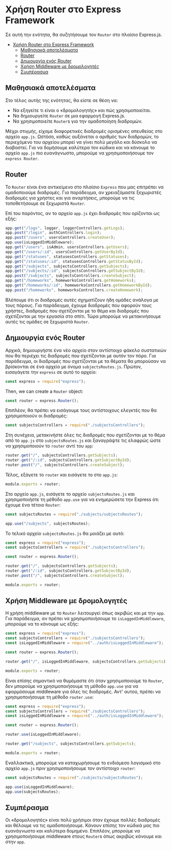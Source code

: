 # Χρήση Router στο Express Framework

Σε αυτή την ενότητα, θα συζητήσουμε τον `Router` στο πλαίσιο Express.js.


- [Χρήση Router στο Express Framework](#Χρήση-Router-στο-Express-Framework)
  - [Μαθησιακά αποτελέσματα](#Μαθησιακά-αποτελέσματα)
  - [Router](#router)
  - [Δημιουργία ενός Router](#Δημιουργία-ενός-Router)
  - [Χρήση Middleware με δρομολογητές](#Χρήση-Middleware-με-δρομολογητές)
  - [Συμπέρασμα](#Συμπέρασμα)

## Μαθησιακά αποτελέσματα

Στο τέλος αυτής της ενότητας, θα είστε σε θέση να:

- Να εξηγείτε τι είναι ο «δρομολογητής» και πώς χρησιμοποιείται.
- Να δημιουργείτε `Router` σε μια εφαρμογή Express.js.
- Να χρησιμοποιείτε `Router`s για την ομαδοποίηση διαδρομών.

Μέχρι στιγμής, είχαμε διαφορετικές διαδρομές ορισμένες απευθείας στο αρχείο `app.js`. Ωστόσο, καθώς αυξάνεται ο αριθμός των διαδρομών, το περιεχόμενο του αρχείου μπορεί να γίνει πολύ μεγάλο και δύσκολο να διαβαστεί. Για να δομήσουμε καλύτερα τον κώδικα και να κάνουμε το αρχείο `app.js` πιο ευανάγνωστο, μπορούμε να χρησιμοποιήσουμε τον `express Router`.

## Router

Το `Router` είναι ένα αντικείμενο στο πλαίσιο `Express` που μας επιτρέπει να ομαδοποιούμε διαδρομές. Για παράδειγμα, αν χρειαζόμαστε ξεχωριστές διαδρομές για χρήστες και για αναρτήσεις, μπορούμε να τις τοποθετήσουμε σε ξεχωριστά `Router`.

Επί του παρόντος, αν το αρχείο `app.js` έχει διαδρομές που ορίζονται ως εξής:

```javascript
app.get("/logs", logger, loggerControllers.getLogs);
app.post("/login", authControllers.login);
app.post("/users", usersControllers.createUser);
app.use(isLoggedInMiddleware);
app.get("/users", isAdmin, usersControllers.getUsers);
app.get("/users/:id", usersControllers.getUserById);
app.get("/statuses", statusesControllers.getStatuses);
app.get("/statuses/:id", statusesControllers.getStatusById);
app.get("/subjects", subjectsControllers.getSubjects);
app.get("/subjects/:id", subjectsControllers.getSubjectById);
app.post("/subjects", subjectsControllers.createSubject);
app.get("/homeworks", homeworksControllers.getHomeworks);
app.get("/homeworks/:id", homeworksControllers.getHomeworkById);
app.post("/homeworks", homeworksControllers.createHomework);
```

Βλέπουμε ότι οι διαδρομές αυτές σχηματίζουν ήδη ομάδες ανάλογα με τους πόρους. Για παράδειγμα, έχουμε διαδρομές που αφορούν τους χρήστες, διαδρομές που σχετίζονται με το θέμα και διαδρομές που σχετίζονται με την εργασία στο σπίτι. Τώρα μπορούμε να μετακινήσουμε αυτές τις ομάδες σε ξεχωριστά `Router`.

## Δημιουργία ενός Router

Αρχικά, δημιουργήστε ένα νέο αρχείο στον αντίστοιχο φάκελο συστατικών που θα περιέχει τις διαδρομές που σχετίζονται με αυτόν τον πόρο. Για παράδειγμα, οι διαδρομές που σχετίζονται με τα θέματα θα μπορούσαν να βρίσκονται σε ένα αρχείο με όνομα `subjectsRoutes.js`. Πρώτον, εισαγάγετε την `express` σε αυτό το αρχείο:

```javascript
const express = require("express");
```

Then, we can create a `Router` object:

```javascript
const router = express.Router();
```

Επιπλέον, θα πρέπει να εισάγουμε τους αντίστοιχους ελεγκτές που θα χρησιμοποιούν οι διαδρομές:

```javascript
const subjectsControllers = require("./subjectsControllers");
```

Στη συνέχεια, μετακινήστε όλες τις διαδρομές που σχετίζονται με το θέμα από το `app.js` στο `subjectsRoutes.js` και ξαναγράψτε τις ελαφρώς ώστε να χρησιμοποιούν το `router` αντί του `app`:

```javascript
router.get("/", subjectsControllers.getSubjects);
router.get("/:id", subjectsControllers.getSubjectById);
router.post("/", subjectsControllers.createSubject);
```

Τέλος, εξάγετε το `router` και εισάγετε το στο `app.js`:

```javascript
module.exports = router;
```

Στο αρχείο `app.js`, εισάγετε το αρχείο `subjectsRoutes.js` και χρησιμοποιήστε τη μέθοδο `app.use` για να ενημερώσετε την Express ότι έχουμε ένα τέτοιο `Router`:

```javascript
const subjectsRoutes = require("./subjects/subjectsRoutes");

app.use("/subjects", subjectsRoutes);
```

Το τελικό αρχείο `subjectsRoutes.js` θα μοιάζει με αυτό:

```javascript
const express = require("express");
const subjectsControllers = require("./subjectsControllers");

const router = express.Router();

router.get("/", subjectsControllers.getSubjects);
router.get("/:id", subjectsControllers.getSubjectById);
router.post("/", subjectsControllers.createSubject);

module.exports = router;
```

## Χρήση Middleware με δρομολογητές

Η χρήση middleware με το `Router` λειτουργεί όπως ακριβώς και με την `app`. Για παράδειγμα, αν πρέπει να χρησιμοποιήσουμε το `isLoggedInMiddleware`, μπορούμε να το κάνουμε ως εξής:

```javascript
const express = require("express");
const subjectsControllers = require("./subjectsControllers");
const isLoggedInMiddleware = require("../auth/isLoggedInMiddleware");

const router = express.Router();

router.get("/", isLoggedInMiddleware, subjectsControllers.getSubjects);

module.exports = router;
```

Είναι επίσης σημαντικό να θυμόμαστε ότι όταν χρησιμοποιούμε το `Router`, δεν μπορούμε να χρησιμοποιήσουμε τη μέθοδο `app.use` για να εφαρμόσουμε middleware για όλες τις διαδρομές. Αντ' αυτού, πρέπει να χρησιμοποιήσουμε τη μέθοδο `router.use`:


```javascript
const express = require("express");
const subjectsControllers = require("./subjectsControllers");
const isLoggedInMiddleware = require("../auth/isLoggedInMiddleware");

const router = express.Router();

router.use(isLoggedInMiddleware);

router.get("/subjects", subjectsControllers.getSubjects);

module.exports = router;
```

Εναλλακτικά, μπορούμε να καταχωρήσουμε το ενδιάμεσο λογισμικό στο αρχείο `app.js` πριν χρησιμοποιήσουμε τον αντίστοιχο `router`:

```javascript
const subjectsRoutes = require("./subjects/subjectsRoutes");

app.use(isLoggedInMiddleware);
app.use(subjectsRoutes);
```

## Συμπέρασμα

Οι «δρομολογητές» είναι πολύ χρήσιμοι όταν έχουμε πολλές διαδρομές και θέλουμε να τις ομαδοποιήσουμε. Κάνουν επίσης τον κώδικά μας πιο ευανάγνωστο και καλύτερα δομημένο. Επιπλέον, μπορούμε να χρησιμοποιήσουμε middleware στους `Router`s όπως ακριβώς κάνουμε και στην `app`.
